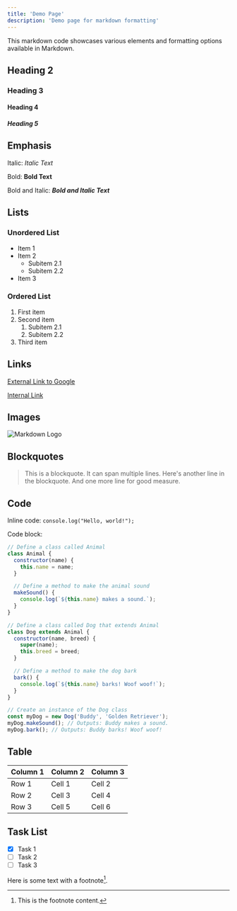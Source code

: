 ```yaml
---
title: 'Demo Page'
description: 'Demo page for markdown formatting'
---
```


This markdown code showcases various elements and formatting options available in Markdown.

## Heading 2

### Heading 3

#### Heading 4

##### Heading 5

## Emphasis

Italic: _Italic Text_

Bold: **Bold Text**

Bold and Italic: **_Bold and Italic Text_**

## Lists

### Unordered List

- Item 1
- Item 2
  - Subitem 2.1
  - Subitem 2.2
- Item 3

### Ordered List

1. First item
2. Second item
   1. Subitem 2.1
   2. Subitem 2.2
3. Third item

## Links

[External Link to Google](https://www.google.com)

[Internal Link](/introduction/home)

## Images

![Markdown Logo](https://upload.wikimedia.org/wikipedia/commons/4/48/Markdown-mark.svg)

## Blockquotes

> This is a blockquote.
> It can span multiple lines.
> Here's another line in the blockquote.
> And one more line for good measure.

## Code

Inline code: `console.log("Hello, world!");`

Code block:

```js {8,16,28} [file.js]
// Define a class called Animal
class Animal {
  constructor(name) {
    this.name = name;
  }

  // Define a method to make the animal sound
  makeSound() {
    console.log(`${this.name} makes a sound.`);
  }
}

// Define a class called Dog that extends Animal
class Dog extends Animal {
  constructor(name, breed) {
    super(name);
    this.breed = breed;
  }

  // Define a method to make the dog bark
  bark() {
    console.log(`${this.name} barks! Woof woof!`);
  }
}

// Create an instance of the Dog class
const myDog = new Dog('Buddy', 'Golden Retriever');
myDog.makeSound(); // Outputs: Buddy makes a sound.
myDog.bark(); // Outputs: Buddy barks! Woof woof!
```

## Table

| Column 1 | Column 2 | Column 3 |
| -------- | -------- | -------- |
| Row 1    | Cell 1   | Cell 2   |
| Row 2    | Cell 3   | Cell 4   |
| Row 3    | Cell 5   | Cell 6   |

## Task List

- [x] Task 1
- [ ] Task 2
- [ ] Task 3

Here is some text with a footnote[^1].

[^1]: This is the footnote content.
